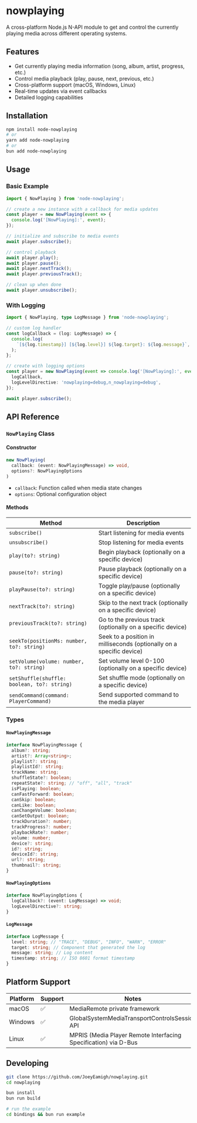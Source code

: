 # nowplaying

A cross-platform Node.js N-API module to get and control the currently playing media across different operating systems.

## Features

- Get currently playing media information (song, album, artist, progress, etc.)
- Control media playback (play, pause, next, previous, etc.)
- Cross-platform support (macOS, Windows, Linux)
- Real-time updates via event callbacks
- Detailed logging capabilities

## Installation

```bash
npm install node-nowplaying
# or
yarn add node-nowplaying
# or
bun add node-nowplaying
```

## Usage

### Basic Example

```typescript
import { NowPlaying } from 'node-nowplaying';

// create a new instance with a callback for media updates
const player = new NowPlaying(event => {
  console.log('[NowPlaying]:', event);
});

// initialize and subscribe to media events
await player.subscribe();

// control playback
await player.play();
await player.pause();
await player.nextTrack();
await player.previousTrack();

// clean up when done
await player.unsubscribe();
```

### With Logging

```typescript
import { NowPlaying, type LogMessage } from 'node-nowplaying';

// custom log handler
const logCallback = (log: LogMessage) => {
  console.log(
    `[${log.timestamp}] [${log.level}] ${log.target}: ${log.message}`,
  );
};

// create with logging options
const player = new NowPlaying(event => console.log('[NowPlaying]:', event), {
  logCallback,
  logLevelDirective: 'nowplaying=debug,n_nowplaying=debug',
});

await player.subscribe();
```

## API Reference

### `NowPlaying` Class

#### Constructor

```typescript
new NowPlaying(
  callback: (event: NowPlayingMessage) => void,
  options?: NowPlayingOptions
)
```

- `callback`: Function called when media state changes
- `options`: Optional configuration object

#### Methods

| Method                                      | Description                                                          |
| ------------------------------------------- | -------------------------------------------------------------------- |
| `subscribe()`                               | Start listening for media events                                     |
| `unsubscribe()`                             | Stop listening for media events                                      |
| `play(to?: string)`                         | Begin playback (optionally on a specific device)                     |
| `pause(to?: string)`                        | Pause playback (optionally on a specific device)                     |
| `playPause(to?: string)`                    | Toggle play/pause (optionally on a specific device)                  |
| `nextTrack(to?: string)`                    | Skip to the next track (optionally on a specific device)             |
| `previousTrack(to?: string)`                | Go to the previous track (optionally on a specific device)           |
| `seekTo(positionMs: number, to?: string)`   | Seek to a position in milliseconds (optionally on a specific device) |
| `setVolume(volume: number, to?: string)`    | Set volume level 0-100 (optionally on a specific device)             |
| `setShuffle(shuffle: boolean, to?: string)` | Set shuffle mode (optionally on a specific device)                   |
| `sendCommand(command: PlayerCommand)`       | Send supported command to the media player                           |

### Types

#### `NowPlayingMessage`

```typescript
interface NowPlayingMessage {
  album?: string;
  artist?: Array<string>;
  playlist?: string;
  playlistId?: string;
  trackName: string;
  shuffleState?: boolean;
  repeatState?: string; // "off", "all", "track"
  isPlaying: boolean;
  canFastForward: boolean;
  canSkip: boolean;
  canLike: boolean;
  canChangeVolume: boolean;
  canSetOutput: boolean;
  trackDuration?: number;
  trackProgress?: number;
  playbackRate?: number;
  volume: number;
  device?: string;
  id?: string;
  deviceId?: string;
  url?: string;
  thumbnail?: string;
}
```

#### `NowPlayingOptions`

```typescript
interface NowPlayingOptions {
  logCallback?: (event: LogMessage) => void;
  logLevelDirective?: string;
}
```

#### `LogMessage`

```typescript
interface LogMessage {
  level: string; // "TRACE", "DEBUG", "INFO", "WARN", "ERROR"
  target: string; // Component that generated the log
  message: string; // Log content
  timestamp: string; // ISO 8601 format timestamp
}
```

## Platform Support

| Platform | Support | Notes                                                           |
| -------- | ------- | --------------------------------------------------------------- |
| macOS    | ✅      | MediaRemote private framework                                   |
| Windows  | ✅      | GlobalSystemMediaTransportControlsSession API                   |
| Linux    | ✅      | MPRIS (Media Player Remote Interfacing Specification) via D-Bus |

## Developing

```bash
git clone https://github.com/JoeyEamigh/nowplaying.git
cd nowplaying

bun install
bun run build

# run the example
cd bindings && bun run example
```
